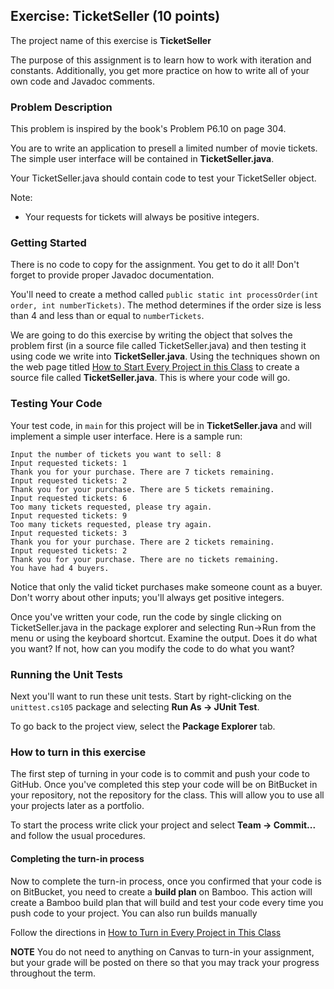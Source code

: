## Exercise: TicketSeller (10 points)

The project name of this exercise is **TicketSeller** 

The purpose of this assignment is to learn how to work with iteration and constants. Additionally, you get more practice on how to write all of your own code and Javadoc comments.

### Problem Description

This problem is inspired by the book's Problem P6.10 on page 304.

You are to write an application to pre­sell a limited number of movie tickets. The simple user interface will be contained in **TicketSeller.java**.

Your TicketSeller.java should contain code to test your TicketSeller object.

Note:

- Your requests for tickets will always be positive integers.

### Getting Started

There is no code to copy for the assignment. You get to do it all! Don't forget to provide proper Javadoc documentation.

You'll need to create a method called `public static int processOrder(int order, int numberTickets)`. The method determines if the order size is less than 4 and less than or equal to `numberTickets`.

We are going to do this exercise by writing the object that solves the problem first (in a source file called TicketSeller.java) and then testing it using code we write into **TicketSeller.java**. Using the techniques shown on the web page titled [How to Start Every Project in this Class](http://crowd.cs.sbcc.edu:7990/projects/CS105F2016/repos/allan.knight/browse/HowToStartEveryProject.md) to create a source file called **TicketSeller.java**. This is where your code will go. 

### Testing Your Code

Your test code, in `main` for this project will be in **TicketSeller.java** and will implement a simple user interface. Here is a sample run:

```
Input the number of tickets you want to sell: 8
Input requested tickets: 1
Thank you for your purchase. There are 7 tickets remaining.
Input requested tickets: 2
Thank you for your purchase. There are 5 tickets remaining.
Input requested tickets: 6
Too many tickets requested, please try again.
Input requested tickets: 9
Too many tickets requested, please try again.
Input requested tickets: 3
Thank you for your purchase. There are 2 tickets remaining.
Input requested tickets: 2
Thank you for your purchase. There are no tickets remaining.
You have had 4 buyers.
```

Notice that only the valid ticket purchases make someone count as a buyer. Don't worry about other inputs; you'll always get positive integers.

Once you've written your code, run the code by single clicking on TicketSeller.java in the package explorer and selecting Run->Run from the menu or using the keyboard shortcut. Examine the output. Does it do what you want? If not, how can you modify the code to do what you want?

### Running the Unit Tests

Next you'll want to run these unit tests. Start by right-clicking on the `unittest.cs105` package and selecting **Run As -> JUnit Test**. 

To go back to the project view, select the **Package Explorer** tab.

### How to turn in this exercise

The first step of turning in your code is to commit and push your code to GitHub. Once you've completed this step your code will be on BitBucket in your repository, not the repository for the class. This will allow you to use all your projects later as a portfolio.

To start the process write click your project and select **Team -> Commit...** and follow the usual procedures.

#### Completing the turn-in process

Now to complete the turn-in process, once you confirmed that your code is on BitBucket, you need to create a **build plan** on Bamboo. This action will create a Bamboo build plan that will build and test your code every time you push code to your project. You can also run builds manually

Follow the directions in [How to Turn in Every Project in This Class](http://crowd.cs.sbcc.edu:7990/projects/CS105F2016/repos/allan.knight/browse/HowToTurnInEveryProjectInThisClass.md)

**NOTE** You do not need to anything on Canvas to turn-in your assignment, but your grade will be posted on there so that you may track your progress throughout the term.